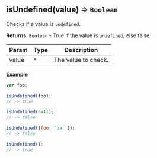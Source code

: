 <a name="isUndefined"></a>

## isUndefined(value) ⇒ <code>Boolean</code>
Checks if a value is `undefined`.

**Returns**: <code>Boolean</code> - True if the value is `undefined`, else false.  

| Param | Type | Description |
| --- | --- | --- |
| value | <code>\*</code> | The value to check. |

**Example**  
```js
var foo;

isUndefined(foo);
// -> true

isUndefined(null);
// -> false

isUndefined({foo: 'bar'});
// -> false

isUndefined();
// -> true
```
